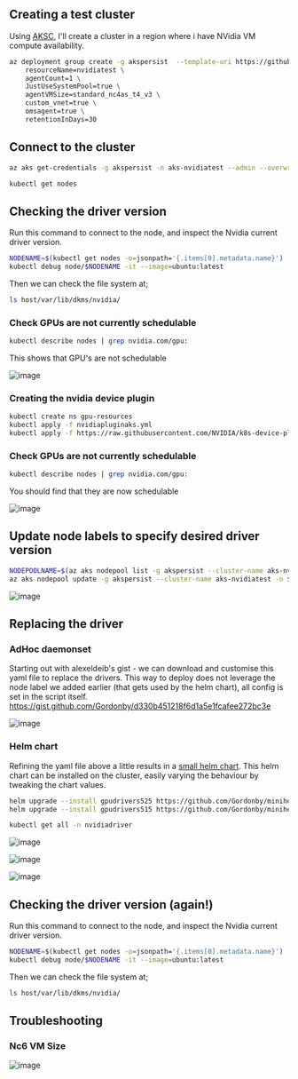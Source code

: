 

## Creating a test cluster

Using [AKSC](https://azure.github.io/AKS-Construction/?ops=none&secure=low&deploy.rg=akspersist&deploy.clusterName=nvidiatest&cluster.SystemPoolType=none&cluster.agentCount=1&net.vnet_opt=custom&net.nsg=true&deploy.location=WestCentralUS&cluster.vmSize=Standard_NV6_Promo), I'll create a cluster in a region where i have NVidia VM compute availability.

```bash
az deployment group create -g akspersist  --template-uri https://github.com/Azure/AKS-Construction/releases/download/0.9.9/main.json --parameters \
	resourceName=nvidiatest \
	agentCount=1 \
	JustUseSystemPool=true \
	agentVMSize=standard_nc4as_t4_v3 \
	custom_vnet=true \
	omsagent=true \
	retentionInDays=30
```

## Connect to the cluster

```bash
az aks get-credentials -g akspersist -n aks-nvidiatest --admin --overwrite-existing

kubectl get nodes
```

## Checking the driver version

Run this command to connect to the node, and inspect the Nvidia current driver version.

```bash
NODENAME=$(kubectl get nodes -o=jsonpath='{.items[0].metadata.name}')
kubectl debug node/$NODENAME -it --image=ubuntu:latest
```

Then we can check the file system at;

```bash
ls host/var/lib/dkms/nvidia/
```

### Check GPUs are not currently schedulable

```bash
kubectl describe nodes | grep nvidia.com/gpu:
```

This shows that GPU's are not schedulable

![image](https://user-images.githubusercontent.com/17914476/218768561-970891f7-8575-4ab7-92df-9cae6ac46046.png)


### Creating the nvidia device plugin

```bash
kubectl create ns gpu-resources
kubectl apply -f nvidiapluginaks.yml
kubectl apply -f https://raw.githubusercontent.com/NVIDIA/k8s-device-plugin/main/nvidia-device-plugin.yml
```

### Check GPUs are not currently schedulable

```bash
kubectl describe nodes | grep nvidia.com/gpu:
```

You should find that they are now schedulable

![image](https://user-images.githubusercontent.com/17914476/218795713-d0ebb2ef-d4a5-4d6e-bc01-2d85a1f5fb1f.png)


## Update node labels to specify desired driver version

```bash
NODEPOOLNAME=$(az aks nodepool list -g akspersist --cluster-name aks-nvidiatest --query [0].name -o tsv)
az aks nodepool update -g akspersist --cluster-name aks-nvidiatest -n $NODEPOOLNAME --labels nvidiaDriver=515.65.01
```


![image](https://user-images.githubusercontent.com/17914476/210365588-116a64be-8d22-42f9-aa03-1bd7de1234bd.png)

## Replacing the driver

### AdHoc daemonset

Starting out with alexeldeib's gist - we can download and customise this yaml file to replace the drivers. This way to deploy does not leverage the node label we added earlier (that gets used by the helm chart), all config is set in the script itself.
https://gist.github.com/Gordonby/d330b451218f6d1a5e1fcafee272bc3e

![image](https://user-images.githubusercontent.com/17914476/210591639-e033e38d-f9d6-4c80-be27-fca2172ccf25.png)


### Helm chart

Refining the yaml file above a little results in a [small helm chart](https://github.com/Gordonby/minihelm/tree/main/samples/gpu-drivers). This helm chart can be installed on the cluster, easily varying the behaviour by tweaking the chart values.

```bash
helm upgrade --install gpudrivers525 https://github.com/Gordonby/minihelm/raw/main/samples/gpu-drivers-0.1.6.tgz -n nvidiadriver --create-namespace --set gpuDriverVersion=525.60.13
helm upgrade --install gpudrivers515 https://github.com/Gordonby/minihelm/raw/main/samples/gpu-drivers-0.1.6.tgz -n nvidiadriver --create-namespace --set gpuDriverVersion=515.65.01

kubectl get all -n nvidiadriver
```

![image](https://user-images.githubusercontent.com/17914476/210781836-83b33ef9-267f-4891-9f9f-cbd63932422f.png)

![image](https://user-images.githubusercontent.com/17914476/210781901-da8f5f3d-649f-41e7-a890-49937a9b4ef9.png)

![image](https://user-images.githubusercontent.com/17914476/210782129-a1d141b0-371b-495f-8312-be93f1685738.png)

## Checking the driver version (again!)

Run this command to connect to the node, and inspect the Nvidia current driver version.

```bash
NODENAME=$(kubectl get nodes -o=jsonpath='{.items[0].metadata.name}')
kubectl debug node/$NODENAME -it --image=ubuntu:latest
```

Then we can check the file system at;

```bash
ls host/var/lib/dkms/nvidia/
```

## Troubleshooting

### Nc6 VM Size

![image](https://user-images.githubusercontent.com/17914476/210595684-63b7888c-d788-4664-aeac-41030a20636d.png)

